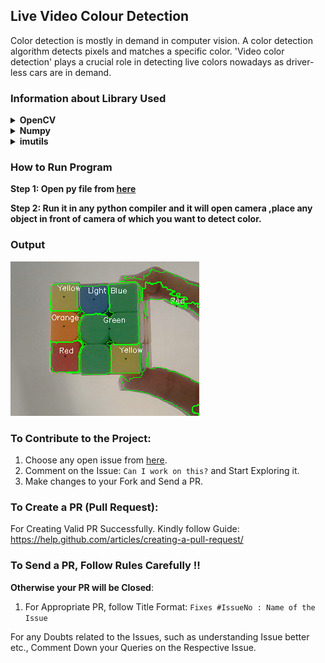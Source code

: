 ## Live Video Colour Detection
Color detection is mostly in demand in computer vision. A color detection algorithm detects pixels and matches a specific color. 'Video color detection' plays a crucial role in detecting live colors nowadays as driver-less cars are in demand.

### Information about Library Used
<details>
  <summary><b>OpenCV</b></summary>
  <p><b>OpenCV</b> library is used in real-time computer visoin . It mainly focuses on Image Processing,Video Capture and has features like face-detection,color-detection.</p>
</details>

<details>
  <summary><b>Numpy</b></summary>
  <p><b>Numpy</b> library is a Python library used for working with arrays. It also has functions for working in domain of linear algebra, fourier transform, and matrices
</details>

<details>
  <summary><b>imutils</b></summary>
  <p><b>imutils</b> are a series of convenience functions to make basic image processing functions such as translation, rotation, resizing, skeletonization, and displaying Matplotlib images easier with OpenCV
</details>

### How to Run Program
<b>Step 1: Open py file from [here](https://github.com/Krutik4421/Live-Video-Colour-detection/blob/main/live-video-colour-detection.py)</b>

<b>Step 2: Run it in any python compiler and it will open camera ,place any object in front of camera of which you want to detect color.</b>

### Output
![](output/output.PNG)

### To Contribute to the Project:

1. Choose any open issue from [here](https://github.com/Krutik4421/Live-Video-Colour-detection/issues). 
2. Comment on the Issue: `Can I work on this?` and Start Exploring it.
3. Make changes to your Fork and Send a PR.

### To Create a PR (Pull Request):

For Creating Valid PR Successfully. Kindly follow Guide: https://help.github.com/articles/creating-a-pull-request/

### To Send a PR, Follow Rules Carefully !!   

**Otherwise your PR will be Closed**:

1. For Appropriate PR, follow Title Format: `Fixes #IssueNo : Name of the Issue`

For any Doubts related to the Issues, such as understanding Issue better etc., Comment Down your Queries on the Respective Issue.
